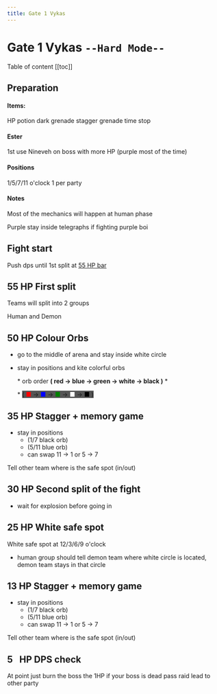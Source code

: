 ```yaml
---
title: Gate 1 Vykas
---
```


# Gate 1 Vykas `--Hard Mode--`

Table of content
[[toc]]

## Preparation

#### Items:

HP potion
dark grenade
stagger grenade
time stop

#### Ester

1st use Nineveh on boss with more HP (purple most of the time)

#### Positions

1/5/7/11 o'clock 1 per party

#### Notes

Most of the mechanics will happen at human phase

Purple stay inside telegraphs if fighting purple boi

## Fight start

Push dps until 1st split at [55 HP bar](#_50-HP-colour-orbs)

## 55 HP **First split**

Teams will split into 2 groups

Human and Demon

## 50 HP **Colour Orbs**

- go to the middle of arena and stay inside white circle

- stay in positions and kite colorful orbs

  \* orb order **( red -> blue -> green -> white -> black )** \*

  \* <span style="background:#555555">
  ( <span style="color:red"> &#9632; </span> &rarr;
  <span style="color:blue"> &#9632; </span> &rarr;
  <span style="color:green"> &#9632; </span> &rarr;
  <span style="color:white"> &#9632; </span> &rarr;
  <span style="color:black"> &#9632; </span>
  )
  </span>

## 35 HP **Stagger + memory game**

- stay in positions
  - (1/7 black orb)
  - (5/11 blue orb)
  - can swap 11 -> 1 or 5 -> 7

Tell other team where is the safe spot (in/out)

## 30 HP **Second split of the fight**

- wait for explosion before going in

## 25 HP **White safe spot**

White safe spot at 12/3/6/9 o'clock

- human group should tell demon team where white circle is located, demon team stays in that circle

## 13 HP **Stagger + memory game**

- stay in positions
  - (1/7 black orb)
  - (5/11 blue orb)
  - can swap 11 -> 1 or 5 -> 7

Tell other team where is the safe spot (in/out)

## 5  HP **DPS check**

At point just burn the boss the 1HP if your boss is dead pass raid lead to other party
